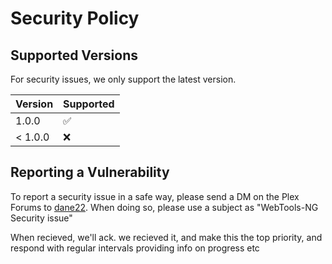 # Security Policy

## Supported Versions

For security issues, we only support the latest version.

| Version | Supported          |
| ------- | ------------------ |
| 1.0.0   | :white_check_mark: |
| < 1.0.0   | :x:                |

## Reporting a Vulnerability

To report a security issue in a safe way, please send a DM on the Plex Forums to [dane22](https://forums.plex.tv/u/dane22/summary).
When doing so, please use a subject as "WebTools-NG Security issue"

When recieved, we'll ack. we recieved it, and make this the top priority, and respond with regular intervals providing info on progress etc
